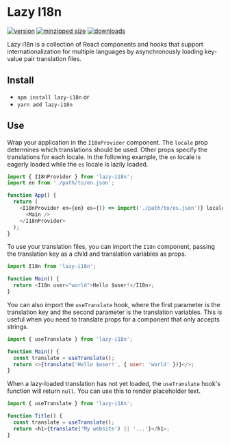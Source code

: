 # Lazy I18n

[![version](https://img.shields.io/npm/v/lazy-i18n.svg)](https://www.npmjs.com/package/lazy-i18n)
[![minzipped size](https://img.shields.io/bundlephobia/minzip/lazy-i18n.svg)](https://www.npmjs.com/package/lazy-i18n)
[![downloads](https://img.shields.io/npm/dt/lazy-i18n.svg)](https://www.npmjs.com/package/lazy-i18n)

Lazy i18n is a collection of React components and hooks that support
internationalization for multiple languages by asynchronously loading key-value
pair translation files.

## Install

- `npm install lazy-i18n` or
- `yarn add lazy-i18n`

## Use

Wrap your application in the `I18nProvider` component. The `locale` prop
determines which translations should be used. Other props specify the
translations for each locale. In the following example, the `en` locale is
eagerly loaded while the `es` locale is lazily loaded.

```javascript
import { I18nProvider } from 'lazy-i18n';
import en from './path/to/en.json';

function App() {
  return (
    <I18nProvider en={en} es={() => import('./path/to/es.json')} locale="en">
      <Main />
    </I18nProvider>
  );
}
```

To use your translation files, you can import the `I18n` component, passing the
translation key as a child and translation variables as props.

```javascript
import I18n from 'lazy-i18n';

function Main() {
  return <I18n user="world">Hello $user!</I18n>;
}
```

You can also import the `useTranslate` hook, where the first parameter is the
translation key and the second parameter is the translation variables. This is
useful when you need to translate props for a component that only accepts
strings.

```javascript
import { useTranslate } from 'lazy-i18n';

function Main() {
  const translate = useTranslate();
  return <>{translate('Hello $user!', { user: 'world' })}</>;
}
```

When a lazy-loaded translation has not yet loaded, the `useTranslate` hook's
function will return `null`. You can use this to render placeholder text.

```javascript
import { useTranslate } from 'lazy-i18n';

function Title() {
  const translate = useTranslate();
  return <h1>{translate('My website') || '...'}</h1>;
}
```
